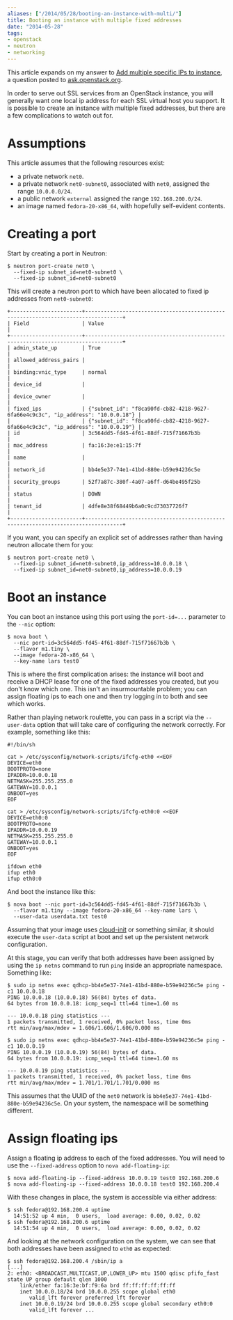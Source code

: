 ```yaml
---
aliases: ["/2014/05/28/booting-an-instance-with-multi/"]
title: Booting an instance with multiple fixed addresses
date: "2014-05-28"
tags:
- openstack
- neutron
- networking
---
```


This article expands on my answer to [Add multiple specific IPs to
instance][1], a question posted to [ask.openstack.org][].

[1]: https://ask.openstack.org/en/question/30690/add-multiple-specific-ips-to-instance/
[ask.openstack.org]: https://ask.openstack.org/

In order to serve out SSL services from an OpenStack instance, you
will generally want one local ip address for each SSL virtual host you
support.  It is possible to create an instance with multiple fixed
addresses, but there are a few complications to watch out for.

Assumptions
===========

This article assumes that the following resources exist:

- a private network `net0`.
- a private network `net0-subnet0`, associated with `net0`, assigned
  the range `10.0.0.0/24`.
- a public network `external` assigned the range `192.168.200.0/24`.
- an image named `fedora-20-x86_64`, with hopefully self-evident
  contents.

Creating a port
===============

Start by creating a port in Neutron:

    $ neutron port-create net0 \
      --fixed-ip subnet_id=net0-subnet0 \
      --fixed-ip subnet_id=net0-subnet0

This will create a neutron port to which have been allocated to fixed
ip addresses from `net0-subnet0`:

    +-----------------------+----------------------------------------------------------------------------------+
    | Field                 | Value                                                                            |
    +-----------------------+----------------------------------------------------------------------------------+
    | admin_state_up        | True                                                                             |
    | allowed_address_pairs |                                                                                  |
    | binding:vnic_type     | normal                                                                           |
    | device_id             |                                                                                  |
    | device_owner          |                                                                                  |
    | fixed_ips             | {"subnet_id": "f8ca90fd-cb82-4218-9627-6fa66e4c9c3c", "ip_address": "10.0.0.18"} |
    |                       | {"subnet_id": "f8ca90fd-cb82-4218-9627-6fa66e4c9c3c", "ip_address": "10.0.0.19"} |
    | id                    | 3c564dd5-fd45-4f61-88df-715f71667b3b                                             |
    | mac_address           | fa:16:3e:e1:15:7f                                                                |
    | name                  |                                                                                  |
    | network_id            | bb4e5e37-74e1-41bd-880e-b59e94236c5e                                             |
    | security_groups       | 52f7a87c-380f-4a07-a6ff-d64be495f25b                                             |
    | status                | DOWN                                                                             |
    | tenant_id             | 4dfe8e38f68449b6a0c9cd73037726f7                                                 |
    +-----------------------+----------------------------------------------------------------------------------+

If you want, you can specify an explicit set of addresses rather than
having neutron allocate them for you:

    $ neutron port-create net0 \
      --fixed-ip subnet_id=net0-subnet0,ip_address=10.0.0.18 \
      --fixed-ip subnet_id=net0-subnet0,ip_address=10.0.0.19

Boot an instance
================

You can boot an instance using this port using the `port-id=...`
parameter to the `--nic` option:

    $ nova boot \
      --nic port-id=3c564dd5-fd45-4f61-88df-715f71667b3b \
      --flavor m1.tiny \
      --image fedora-20-x86_64 \
      --key-name lars test0

This is where the first complication arises: the instance will boot
and receive a DHCP lease for one of the fixed addresses you created,
but you don't know which one.  This isn't an insurmountable problem;
you can assign floating ips to each one and then try logging in to
both and see which works.

Rather than playing network roulette, you can pass in a script via the
`--user-data` option that will take care of configuring the network
correctly.  For example, something like this:

    #!/bin/sh

    cat > /etc/sysconfig/network-scripts/ifcfg-eth0 <<EOF
    DEVICE=eth0
    BOOTPROTO=none
    IPADDR=10.0.0.18
    NETMASK=255.255.255.0
    GATEWAY=10.0.0.1
    ONBOOT=yes
    EOF

    cat > /etc/sysconfig/network-scripts/ifcfg-eth0:0 <<EOF
    DEVICE=eth0:0
    BOOTPROTO=none
    IPADDR=10.0.0.19
    NETMASK=255.255.255.0
    GATEWAY=10.0.0.1
    ONBOOT=yes
    EOF

    ifdown eth0
    ifup eth0
    ifup eth0:0

And boot the instance like this:

    $ nova boot --nic port-id=3c564dd5-fd45-4f61-88df-715f71667b3b \
      --flavor m1.tiny --image fedora-20-x86_64 --key-name lars \
      --user-data userdata.txt test0

Assuming that your image uses [cloud-init][] or something similar, it
should execute the `user-data` script at boot and set up the
persistent network configuration.

[cloud-init]: http://cloudinit.readthedocs.org/en/latest/

At this stage, you can verify that both addresses have been assigned
by using the `ip netns` command to run `ping` inside an appropriate
namespace.  Something like:

    $ sudo ip netns exec qdhcp-bb4e5e37-74e1-41bd-880e-b59e94236c5e ping -c1 10.0.0.18
    PING 10.0.0.18 (10.0.0.18) 56(84) bytes of data.
    64 bytes from 10.0.0.18: icmp_seq=1 ttl=64 time=1.60 ms

    --- 10.0.0.18 ping statistics ---
    1 packets transmitted, 1 received, 0% packet loss, time 0ms
    rtt min/avg/max/mdev = 1.606/1.606/1.606/0.000 ms

    $ sudo ip netns exec qdhcp-bb4e5e37-74e1-41bd-880e-b59e94236c5e ping -c1 10.0.0.19
    PING 10.0.0.19 (10.0.0.19) 56(84) bytes of data.
    64 bytes from 10.0.0.19: icmp_seq=1 ttl=64 time=1.60 ms

    --- 10.0.0.19 ping statistics ---
    1 packets transmitted, 1 received, 0% packet loss, time 0ms
    rtt min/avg/max/mdev = 1.701/1.701/1.701/0.000 ms

This assumes that the UUID of the `net0` network is `bb4e5e37-74e1-41bd-880e-b59e94236c5e`.  On your system, the namespace will be something different.

Assign floating ips
===================

Assign a floating ip address to each of the fixed addresses.  You will
need to use the `--fixed-address` option to `nova add-floating-ip`:

    $ nova add-floating-ip --fixed-address 10.0.0.19 test0 192.168.200.6
    $ nova add-floating-ip --fixed-address 10.0.0.18 test0 192.168.200.4

With these changes in place, the system is accessible via either
address:

    $ ssh fedora@192.168.200.4 uptime
      14:51:52 up 4 min,  0 users,  load average: 0.00, 0.02, 0.02
    $ ssh fedora@192.168.200.6 uptime
      14:51:54 up 4 min,  0 users,  load average: 0.00, 0.02, 0.02

And looking at the network configuration on the system, we can see
that both addresses have been assigned to `eth0` as expected:

    $ ssh fedora@192.168.200.4 /sbin/ip a
    [...]
    2: eth0: <BROADCAST,MULTICAST,UP,LOWER_UP> mtu 1500 qdisc pfifo_fast state UP group default qlen 1000
        link/ether fa:16:3e:bf:f9:6a brd ff:ff:ff:ff:ff:ff
        inet 10.0.0.18/24 brd 10.0.0.255 scope global eth0
           valid_lft forever preferred_lft forever
        inet 10.0.0.19/24 brd 10.0.0.255 scope global secondary eth0:0
           valid_lft forever ...

